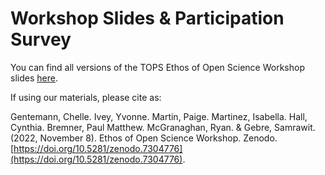 # Workshop Slides & Participation Survey

You can find all versions of the TOPS Ethos of Open Science Workshop slides [here](https://doi.org/10.5281/zenodo.7304776). 

If using our materials, please cite as:

Gentemann, Chelle. Ivey, Yvonne. Martin, Paige. Martinez, Isabella. Hall, Cynthia. Bremner, Paul Matthew. McGranaghan, Ryan. & Gebre, Samrawit. (2022, November 8). Ethos of Open Science Workshop. Zenodo. [https://doi.org/10.5281/zenodo.7304776](https://doi.org/10.5281/zenodo.7304776).
